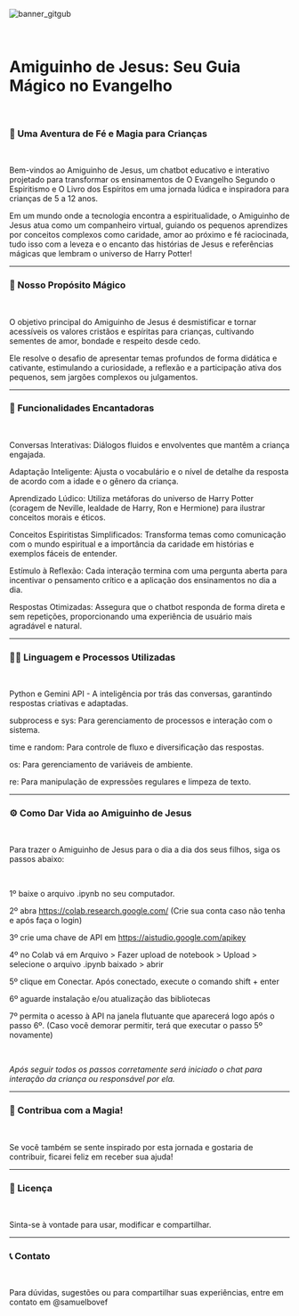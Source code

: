 ![banner_gitgub](https://github.com/user-attachments/assets/de03d6a6-8511-4761-8b72-7e40ab0e022c)

</br>

#  Amiguinho de Jesus: Seu Guia Mágico no Evangelho

</br>

###  🌟 Uma Aventura de Fé e Magia para Crianças

</br>

Bem-vindos ao Amiguinho de Jesus, um chatbot educativo e interativo projetado para transformar os ensinamentos de O Evangelho Segundo o Espiritismo e O Livro dos Espíritos em uma jornada lúdica e inspiradora para crianças de 5 a 12 anos.

Em um mundo onde a tecnologia encontra a espiritualidade, o Amiguinho de Jesus atua como um companheiro virtual, guiando os pequenos aprendizes por conceitos complexos como caridade, amor ao próximo e fé raciocinada, tudo isso com a leveza e o encanto das histórias de Jesus e referências mágicas que lembram o universo de Harry Potter!

--- 

###  🎯 Nosso Propósito Mágico

</br>

O objetivo principal do Amiguinho de Jesus é desmistificar e tornar acessíveis os valores cristãos e espíritas para crianças, cultivando sementes de amor, bondade e respeito desde cedo.

Ele resolve o desafio de apresentar temas profundos de forma didática e cativante, estimulando a curiosidade, a reflexão e a participação ativa dos pequenos, sem jargões complexos ou julgamentos.

---

###  🚀 Funcionalidades Encantadoras

</br>

Conversas Interativas: Diálogos fluidos e envolventes que mantêm a criança engajada.

Adaptação Inteligente: Ajusta o vocabulário e o nível de detalhe da resposta de acordo com a idade e o gênero da criança.

Aprendizado Lúdico: Utiliza metáforas do universo de Harry Potter (coragem de Neville, lealdade de Harry, Ron e Hermione) para ilustrar conceitos morais e éticos.

Conceitos Espiritistas Simplificados: Transforma temas como comunicação com o mundo espiritual e a importância da caridade em histórias e exemplos fáceis de entender.

Estímulo à Reflexão: Cada interação termina com uma pergunta aberta para incentivar o pensamento crítico e a aplicação dos ensinamentos no dia a dia.

Respostas Otimizadas: Assegura que o chatbot responda de forma direta e sem repetições, proporcionando uma experiência de usuário mais agradável e natural.

---

###  🧙‍♀️ Linguagem e Processos Utilizadas

</br>

Python e Gemini API - A inteligência por trás das conversas, garantindo respostas criativas e adaptadas.

subprocess e sys: Para gerenciamento de processos e interação com o sistema.

time e random: Para controle de fluxo e diversificação das respostas.

os: Para gerenciamento de variáveis de ambiente.

re: Para manipulação de expressões regulares e limpeza de texto.

---

###  ⚙️ Como Dar Vida ao Amiguinho de Jesus

</br>

Para trazer o Amiguinho de Jesus para o dia a dia dos seus filhos, siga os passos abaixo:

</br>

1º baixe o arquivo .ipynb no seu computador.

2º abra https://colab.research.google.com/ (Crie sua conta caso não tenha e após faça o login)

3º crie uma chave de API em https://aistudio.google.com/apikey

4º no Colab vá em Arquivo > Fazer upload de notebook > Upload > selecione o arquivo .ipynb baixado > abrir

5º clique em Conectar. Após conectado, execute o comando shift + enter

6º aguarde instalação e/ou atualização das bibliotecas

7º permita o acesso à API na janela flutuante que aparecerá logo após o passo 6º. (Caso você demorar permitir, terá que executar o passo 5º novamente)

</br>

*Após seguir todos os passos corretamente será iniciado o chat para interação da criança ou responsável por ela.*

---

###  🤝 Contribua com a Magia!

</br>

Se você também se sente inspirado por esta jornada e gostaria de contribuir, ficarei feliz em receber sua ajuda!

---

###  📄 Licença

</br>

Sinta-se à vontade para usar, modificar e compartilhar.

---

###  📞 Contato

</br>

Para dúvidas, sugestões ou para compartilhar suas experiências, entre em contato em @samuelbovef
